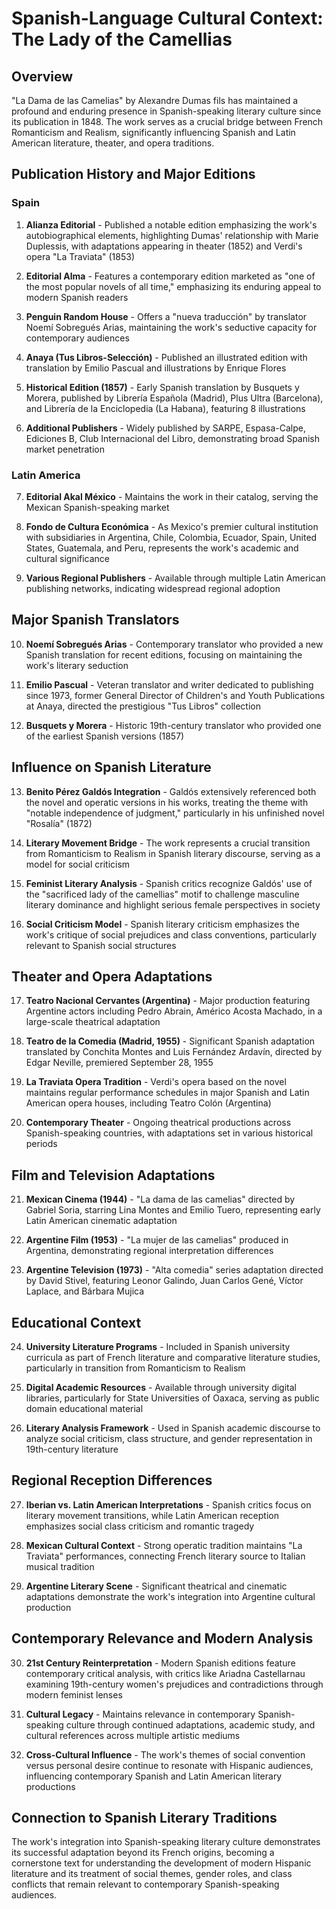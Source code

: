 # Spanish-Language Cultural Context: The Lady of the Camellias

## Overview

"La Dama de las Camelias" by Alexandre Dumas fils has maintained a profound and enduring presence in Spanish-speaking literary culture since its publication in 1848. The work serves as a crucial bridge between French Romanticism and Realism, significantly influencing Spanish and Latin American literature, theater, and opera traditions.

## Publication History and Major Editions

### Spain

1. **Alianza Editorial** - Published a notable edition emphasizing the work's autobiographical elements, highlighting Dumas' relationship with Marie Duplessis, with adaptations appearing in theater (1852) and Verdi's opera "La Traviata" (1853)

2. **Editorial Alma** - Features a contemporary edition marketed as "one of the most popular novels of all time," emphasizing its enduring appeal to modern Spanish readers

3. **Penguin Random House** - Offers a "nueva traducción" by translator Noemí Sobregués Arias, maintaining the work's seductive capacity for contemporary audiences

4. **Anaya (Tus Libros-Selección)** - Published an illustrated edition with translation by Emilio Pascual and illustrations by Enrique Flores

5. **Historical Edition (1857)** - Early Spanish translation by Busquets y Morera, published by Librería Española (Madrid), Plus Ultra (Barcelona), and Librería de la Enciclopedia (La Habana), featuring 8 illustrations

6. **Additional Publishers** - Widely published by SARPE, Espasa-Calpe, Ediciones B, Club Internacional del Libro, demonstrating broad Spanish market penetration

### Latin America

7. **Editorial Akal México** - Maintains the work in their catalog, serving the Mexican Spanish-speaking market

8. **Fondo de Cultura Económica** - As Mexico's premier cultural institution with subsidiaries in Argentina, Chile, Colombia, Ecuador, Spain, United States, Guatemala, and Peru, represents the work's academic and cultural significance

9. **Various Regional Publishers** - Available through multiple Latin American publishing networks, indicating widespread regional adoption

## Major Spanish Translators

10. **Noemí Sobregués Arias** - Contemporary translator who provided a new Spanish translation for recent editions, focusing on maintaining the work's literary seduction

11. **Emilio Pascual** - Veteran translator and writer dedicated to publishing since 1973, former General Director of Children's and Youth Publications at Anaya, directed the prestigious "Tus Libros" collection

12. **Busquets y Morera** - Historic 19th-century translator who provided one of the earliest Spanish versions (1857)

## Influence on Spanish Literature

13. **Benito Pérez Galdós Integration** - Galdós extensively referenced both the novel and operatic versions in his works, treating the theme with "notable independence of judgment," particularly in his unfinished novel "Rosalía" (1872)

14. **Literary Movement Bridge** - The work represents a crucial transition from Romanticism to Realism in Spanish literary discourse, serving as a model for social criticism

15. **Feminist Literary Analysis** - Spanish critics recognize Galdós' use of the "sacrificed lady of the camellias" motif to challenge masculine literary dominance and highlight serious female perspectives in society

16. **Social Criticism Model** - Spanish literary criticism emphasizes the work's critique of social prejudices and class conventions, particularly relevant to Spanish social structures

## Theater and Opera Adaptations

17. **Teatro Nacional Cervantes (Argentina)** - Major production featuring Argentine actors including Pedro Abrain, Américo Acosta Machado, in a large-scale theatrical adaptation

18. **Teatro de la Comedia (Madrid, 1955)** - Significant Spanish adaptation translated by Conchita Montes and Luis Fernández Ardavín, directed by Edgar Neville, premiered September 28, 1955

19. **La Traviata Opera Tradition** - Verdi's opera based on the novel maintains regular performance schedules in major Spanish and Latin American opera houses, including Teatro Colón (Argentina)

20. **Contemporary Theater** - Ongoing theatrical productions across Spanish-speaking countries, with adaptations set in various historical periods

## Film and Television Adaptations

21. **Mexican Cinema (1944)** - "La dama de las camelias" directed by Gabriel Soria, starring Lina Montes and Emilio Tuero, representing early Latin American cinematic adaptation

22. **Argentine Film (1953)** - "La mujer de las camelias" produced in Argentina, demonstrating regional interpretation differences

23. **Argentine Television (1973)** - "Alta comedia" series adaptation directed by David Stivel, featuring Leonor Galindo, Juan Carlos Gené, Víctor Laplace, and Bárbara Mujica

## Educational Context

24. **University Literature Programs** - Included in Spanish university curricula as part of French literature and comparative literature studies, particularly in transition from Romanticism to Realism

25. **Digital Academic Resources** - Available through university digital libraries, particularly for State Universities of Oaxaca, serving as public domain educational material

26. **Literary Analysis Framework** - Used in Spanish academic discourse to analyze social criticism, class structure, and gender representation in 19th-century literature

## Regional Reception Differences

27. **Iberian vs. Latin American Interpretations** - Spanish critics focus on literary movement transitions, while Latin American reception emphasizes social class criticism and romantic tragedy

28. **Mexican Cultural Context** - Strong operatic tradition maintains "La Traviata" performances, connecting French literary source to Italian musical tradition

29. **Argentine Literary Scene** - Significant theatrical and cinematic adaptations demonstrate the work's integration into Argentine cultural production

## Contemporary Relevance and Modern Analysis

30. **21st Century Reinterpretation** - Modern Spanish editions feature contemporary critical analysis, with critics like Ariadna Castellarnau examining 19th-century women's prejudices and contradictions through modern feminist lenses

31. **Cultural Legacy** - Maintains relevance in contemporary Spanish-speaking culture through continued adaptations, academic study, and cultural references across multiple artistic mediums

32. **Cross-Cultural Influence** - The work's themes of social convention versus personal desire continue to resonate with Hispanic audiences, influencing contemporary Spanish and Latin American literary productions

## Connection to Spanish Literary Traditions

The work's integration into Spanish-speaking literary culture demonstrates its successful adaptation beyond its French origins, becoming a cornerstone text for understanding the development of modern Hispanic literature and its treatment of social themes, gender roles, and class conflicts that remain relevant to contemporary Spanish-speaking audiences.